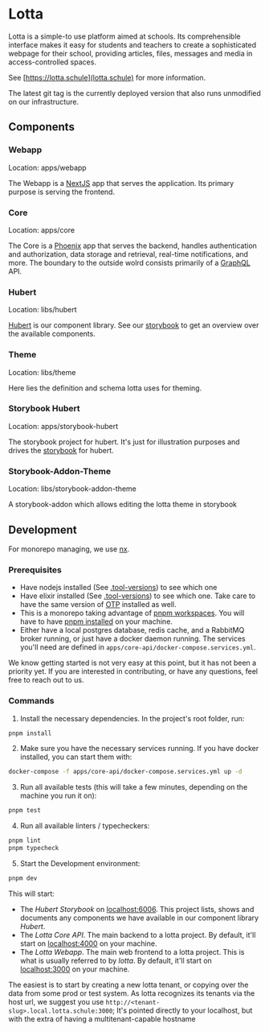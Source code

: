 # Lotta

Lotta is a simple-to use platform aimed at schools.
Its comprehensible interface makes it easy for students and teachers
to create a sophisticated webpage for their school,
providing articles, files, messages and media in access-controlled spaces.

See [https://lotta.schule](lotta.schule) for more information.

The latest git tag is the currently deployed version that also runs
unmodified on our infrastructure.

## Components

### Webapp

Location: apps/webapp

The Webapp is a [NextJS](https://nextjs.org/) app that serves the application.
Its primary purpose is serving the frontend.

### Core

Location: apps/core

The Core is a [Phoenix](https://www.phoenixframework.org/) app that serves the backend,
handles authentication and authorization, data storage and retrieval, real-time notifications,
and more.
The boundary to the outside wolrd consists primarily of a [GraphQL](https://graphql.org/) API.

### Hubert

Location: libs/hubert

[Hubert](https://www.npmjs.com/package/@lotta-schule/hubert) is our component library.
See our [storybook](https://lotta-schule.github.io/web) to get an overview over the
available components.

### Theme

Location: libs/theme

Here lies the definition and schema lotta uses for theming.

### Storybook Hubert

Location: apps/storybook-hubert

The storybook project for hubert. It's just for illustration purposes and drives the
[storybook](https://lotta-schule.github.io/web) for hubert.

### Storybook-Addon-Theme

Location: libs/storybook-addon-theme

A storybook-addon which allows editing the lotta theme in storybook

## Development

For monorepo managing, we use [nx](https://nx.dev/).

### Prerequisites

- Have nodejs installed (See [.tool-versions](.tool-versions)) to see which one
- Have elixir installed (See [.tool-versions](.tool-versions)) to see which one.
  Take care to have the same version of [OTP](https://en.wikipedia.org/wiki/Open_Telecom_Platform) installed as well.
- This is a monorepo taking advantage of [pnpm workspaces](https://pnpm.io/workspaces).
  You will have to have [pnpm installed](https://pnpm.io/installation) on your machine.
- Either have a local postgres database, redis cache, and a RabbitMQ broker running,
  or just have a docker daemon running.
  The services you'll need are defined in `apps/core-api/docker-compose.services.yml`.

We know getting started is not very easy at this point, but it has not been a priority yet.
If you are interested in contributing, or have any questions, feel free to reach out to us.

### Commands

1. Install the necessary dependencies. In the project's root folder, run:

```sh
pnpm install
```

2. Make sure you have the necessary services running. If you have docker installed, you can start them with:

```sh
docker-compose -f apps/core-api/docker-compose.services.yml up -d
```

3. Run all available tests (this will take a few minutes, depending on the machine you run it on):

```sh
pnpm test
```

4. Run all available linters / typecheckers:

```sh
pnpm lint
pnpm typecheck
```

5. Start the Development environment:

```sh
pnpm dev
```

This will start:

- The _Hubert Storybook_ on [localhost:6006](http://localhost:6006).
  This project lists, shows and documents any components we have available
  in our component library _Hubert_.
- The _Lotta Core API_. The main backend to a lotta project.
  By default, it'll start on [localhost:4000](http://localhost:4000) on
  your machine.
- The _Lotta Webapp_. The main web frontend to a lotta project.
  This is what is usually referred to by _lotta_.
  By default, it'll start on [localhost:3000](http://localhost:3000) on
  your machine.

The easiest is to start by creating a new lotta tenant, or copying over
the data from some prod or test system. As lotta recognizes its tenants
via the host url, we suggest you use `http://<tenant-slug>.local.lotta.schule:3000`;
It's pointed directly to your localhost, but with the extra of having
a multitenant-capable hostname
